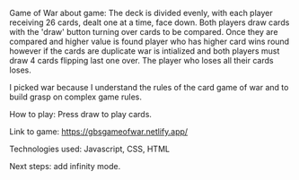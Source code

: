 Game of War
about game: The deck is divided evenly, with each player receiving 26 cards, dealt one at a time, face down. Both players draw cards with the 'draw' button turning over cards to be compared. Once they are compared and higher value is found player who has higher card wins round however if the cards are duplicate war is intialized and both players must draw 4 cards flipping last one over. The player who loses all their cards loses.



I picked war because I understand the rules of the card game of war
and to build grasp on complex game rules.

How to play: Press draw to play cards.

Link to game: https://gbsgameofwar.netlify.app/

Technologies used: Javascript, CSS, HTML

Next steps: add infinity mode.